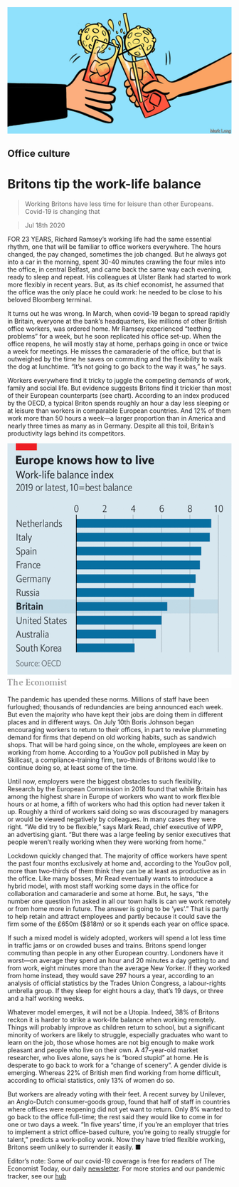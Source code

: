 ![](./images/20200718_BRD001_0.jpg)

## Office culture

# Britons tip the work-life balance

> Working Britons have less time for leisure than other Europeans. Covid-19 is changing that

> Jul 18th 2020

FOR 23 YEARS, Richard Ramsey’s working life had the same essential rhythm, one that will be familiar to office workers everywhere. The hours changed, the pay changed, sometimes the job changed. But he always got into a car in the morning, spent 30-40 minutes crawling the four miles into the office, in central Belfast, and came back the same way each evening, ready to sleep and repeat. His colleagues at Ulster Bank had started to work more flexibly in recent years. But, as its chief economist, he assumed that the office was the only place he could work: he needed to be close to his beloved Bloomberg terminal.

It turns out he was wrong. In March, when covid-19 began to spread rapidly in Britain, everyone at the bank’s headquarters, like millions of other British office workers, was ordered home. Mr Ramsey experienced “teething problems” for a week, but he soon replicated his office set-up. When the office reopens, he will mostly stay at home, perhaps going in once or twice a week for meetings. He misses the camaraderie of the office, but that is outweighed by the time he saves on commuting and the flexibility to walk the dog at lunchtime. “It’s not going to go back to the way it was,” he says.

Workers everywhere find it tricky to juggle the competing demands of work, family and social life. But evidence suggests Britons find it trickier than most of their European counterparts (see chart). According to an index produced by the OECD, a typical Briton spends roughly an hour a day less sleeping or at leisure than workers in comparable European countries. And 12% of them work more than 50 hours a week—a larger proportion than in America and nearly three times as many as in Germany. Despite all this toil, Britain’s productivity lags behind its competitors.

![](./images/20200718_BRC488.png)

The pandemic has upended these norms. Millions of staff have been furloughed; thousands of redundancies are being announced each week. But even the majority who have kept their jobs are doing them in different places and in different ways. On July 10th Boris Johnson began encouraging workers to return to their offices, in part to revive plummeting demand for firms that depend on old working habits, such as sandwich shops. That will be hard going since, on the whole, employees are keen on working from home. According to a YouGov poll published in May by Skillcast, a compliance-training firm, two-thirds of Britons would like to continue doing so, at least some of the time.

Until now, employers were the biggest obstacles to such flexibility. Research by the European Commission in 2018 found that while Britain has among the highest share in Europe of workers who want to work flexible hours or at home, a fifth of workers who had this option had never taken it up. Roughly a third of workers said doing so was discouraged by managers or would be viewed negatively by colleagues. In many cases they were right. “We did try to be flexible,” says Mark Read, chief executive of WPP, an advertising giant. “But there was a large feeling by senior executives that people weren’t really working when they were working from home.”

Lockdown quickly changed that. The majority of office workers have spent the past four months exclusively at home and, according to the YouGov poll, more than two-thirds of them think they can be at least as productive as in the office. Like many bosses, Mr Read eventually wants to introduce a hybrid model, with most staff working some days in the office for collaboration and camaraderie and some at home. But, he says, “the number one question I’m asked in all our town halls is can we work remotely or from home more in future. The answer is going to be ‘yes’.” That is partly to help retain and attract employees and partly because it could save the firm some of the £650m ($818m) or so it spends each year on office space.

If such a mixed model is widely adopted, workers will spend a lot less time in traffic jams or on crowded buses and trains. Britons spend longer commuting than people in any other European country. Londoners have it worst—on average they spend an hour and 20 minutes a day getting to and from work, eight minutes more than the average New Yorker. If they worked from home instead, they would save 297 hours a year, according to an analysis of official statistics by the Trades Union Congress, a labour-rights umbrella group. If they sleep for eight hours a day, that’s 19 days, or three and a half working weeks.

Whatever model emerges, it will not be a Utopia. Indeed, 38% of Britons reckon it is harder to strike a work-life balance when working remotely. Things will probably improve as children return to school, but a significant minority of workers are likely to struggle, especially graduates who want to learn on the job, those whose homes are not big enough to make work pleasant and people who live on their own. A 47-year-old market researcher, who lives alone, says he is “bored stupid” at home. He is desperate to go back to work for a “change of scenery”. A gender divide is emerging. Whereas 22% of British men find working from home difficult, according to official statistics, only 13% of women do so.

But workers are already voting with their feet. A recent survey by Unilever, an Anglo-Dutch consumer-goods group, found that half of staff in countries where offices were reopening did not yet want to return. Only 8% wanted to go back to the office full-time; the rest said they would like to come in for one or two days a week. “In five years’ time, if you’re an employer that tries to implement a strict office-based culture, you’re going to really struggle for talent,” predicts a work-policy wonk. Now they have tried flexible working, Britons seem unlikely to surrender it easily. ■

Editor’s note: Some of our covid-19 coverage is free for readers of The Economist Today, our daily [newsletter](https://www.economist.com/https://my.economist.com/user#newsletter). For more stories and our pandemic tracker, see our [hub](https://www.economist.com//news/2020/03/11/the-economists-coverage-of-the-coronavirus)
